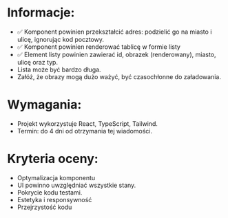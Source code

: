 # Informacje:

- ✅ Komponent powinien przekształcić adres: podzielić go na miasto i ulicę, ignorując kod pocztowy.
- ✅ Komponent powinien renderować tablicę w formie listy
- ✅ Element listy powinien zawierać id, obrazek (renderowany), miasto, ulicę oraz typ.
- Lista może być bardzo długa.
- Załóż, że obrazy mogą dużo ważyć, być czasochłonne do załadowania.

# Wymagania:

- Projekt wykorzystuje React, TypeScript, Tailwind.
- Termin: do 4 dni od otrzymania tej wiadomości.

# Kryteria oceny:

- Optymalizacja komponentu
- UI powinno uwzględniać wszystkie stany.
- Pokrycie kodu testami.
- Estetyka i responsywność
- Przejrzystość kodu

